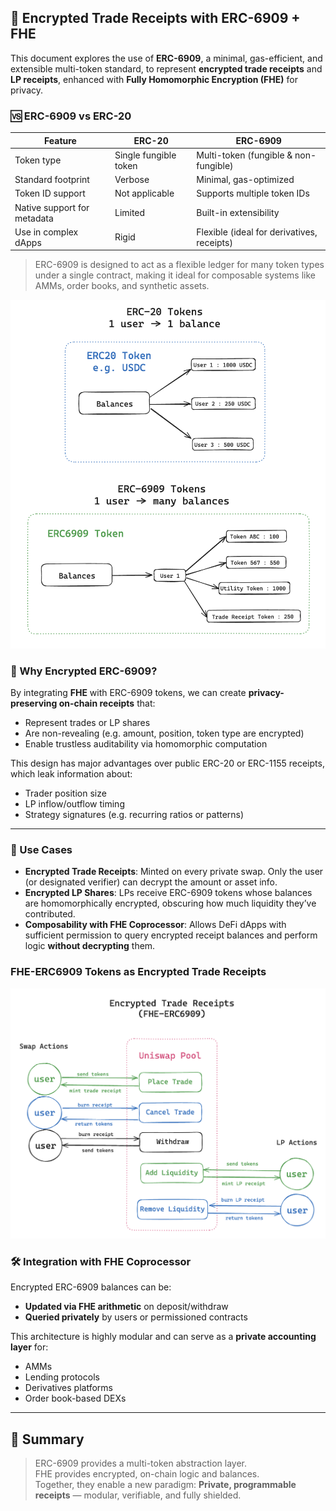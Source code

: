 ## 🧾 Encrypted Trade Receipts with ERC-6909 + FHE

This document explores the use of **ERC-6909**, a minimal, gas-efficient, and extensible multi-token standard, to represent **encrypted trade receipts** and **LP receipts**, enhanced with **Fully Homomorphic Encryption (FHE)** for privacy.

### 🆚 ERC-6909 vs ERC-20

| Feature                         | ERC-20                      | ERC-6909                               |
|----------------------------------|------------------------------|-----------------------------------------|
| Token type                      | Single fungible token       | Multi-token (fungible & non-fungible)   |
| Standard footprint              | Verbose                     | Minimal, gas-optimized                   |
| Token ID support           | Not applicable              | Supports multiple token IDs              |
| Native support for metadata     | Limited                     | Built-in extensibility                   |
| Use in complex dApps            | Rigid                       | Flexible (ideal for derivatives, receipts)  

> ERC-6909 is designed to act as a flexible ledger for many token types under a single contract, making it ideal for composable systems like AMMs, order books, and synthetic assets.

<img src="../assets/ERC20:6909.png" width="800">

### 🔐 Why Encrypted ERC-6909?

By integrating **FHE** with ERC-6909 tokens, we can create **privacy-preserving on-chain receipts** that:
- Represent trades or LP shares
- Are non-revealing (e.g. amount, position, token type are encrypted)
- Enable trustless auditability via homomorphic computation

This design has major advantages over public ERC-20 or ERC-1155 receipts, which leak information about:
- Trader position size
- LP inflow/outflow timing
- Strategy signatures (e.g. recurring ratios or patterns)

---

### 🧩 Use Cases

- **Encrypted Trade Receipts**: Minted on every private swap. Only the user (or designated verifier) can decrypt the amount or asset info.
- **Encrypted LP Shares**: LPs receive ERC-6909 tokens whose balances are homomorphically encrypted, obscuring how much liquidity they’ve contributed.
- **Composability with FHE Coprocessor**: Allows DeFi dApps with sufficient permission to query encrypted receipt balances and perform logic **without decrypting** them.

### FHE-ERC6909 Tokens as Encrypted Trade Receipts

<img src="../assets/TradeReceipts.png" width="800">

### 🛠️ Integration with FHE Coprocessor

Encrypted ERC-6909 balances can be:
- **Updated via FHE arithmetic** on deposit/withdraw
- **Queried privately** by users or permissioned contracts

This architecture is highly modular and can serve as a **private accounting layer** for:
- AMMs  
- Lending protocols  
- Derivatives platforms  
- Order book-based DEXs

---

## 🔄 Summary

> ERC-6909 provides a multi-token abstraction layer.  
> FHE provides encrypted, on-chain logic and balances.  
> Together, they enable a new paradigm: **Private, programmable receipts** — modular, verifiable, and fully shielded.
